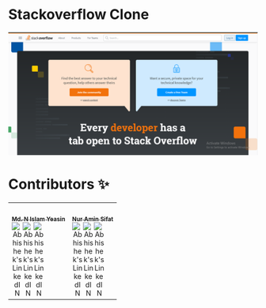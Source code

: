 # Stackoverflow Clone
![original](screenshot/stackoverflow.png)
<!--
<a href="https://github.com/yeazin/stackoverflow-clone/stargazers"><img src="https://img.shields.io/github/stars/yeazin" alt="Stars Badge"/> </a>
 -->

# Contributors ✨
<table>
<tr>
    <td align="center"><a href="https://github.com/yeazin"><img src="https://avatars.githubusercontent.com/u/43564198?v=4" width="100px;" style="border-radius:8px;" alt=""/><br /><sub><b>Md. N Islam Yeasin</b></sub></a><br /> 
    <a href="https://www.github.com/yeazin/">
  <img align="left" alt="Abhishek's LinkedIN" width="22px" src="https://raw.githubusercontent.com/peterthehan/peterthehan/master/assets/github.svg" />
    </a> <a href="https://www.linkedin.com/in/yeazin/">
  <img align="left" alt="Abhishek's LinkedIN" width="22px" src="https://raw.githubusercontent.com/peterthehan/peterthehan/master/assets/linkedin.svg" />
</a>  
<a href="https://www.facebook.com/yeariha.farsin/">
  <img align="left" alt="Abhishek's LinkedIN" width="22px" src="https://raw.githubusercontent.com/peterthehan/peterthehan/master/assets/facebook.svg" />
</a>
</td>
    <td align="center"><a href="https://github.com/NurAminSifatTanha"><img src="https://avatars.githubusercontent.com/u/41265694?v=4" width="100px;" style="border-radius:8px;" alt=""/><br /><sub><b>Nur Amin Sifat</b></sub></a><br />
    <a href="https://github.com/NurAminSifatTanha">
  <img align="left" alt="Abhishek's LinkedIN" width="22px" src="https://raw.githubusercontent.com/peterthehan/peterthehan/master/assets/github.svg" />
    </a><a href="https://www.linkedin.com/in/nur-amin-sifat/">
  <img align="left" alt="Abhishek's LinkedIN" width="22px" src="https://raw.githubusercontent.com/peterthehan/peterthehan/master/assets/linkedin.svg" />
</a> 
<a href="https://www.facebook.com/profile.php?id=100007657412189">
  <img align="left" alt="Abhishek's LinkedIN" width="22px" src="https://raw.githubusercontent.com/peterthehan/peterthehan/master/assets/facebook.svg" />
</a>
</td>
</tr>
</table>

